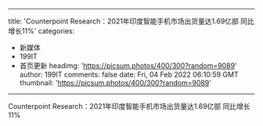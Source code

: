 
---
title: 'Counterpoint Research：2021年印度智能手机市场出货量达1.69亿部 同比增长11%'
categories: 
 - 新媒体
 - 199IT
 - 首页更新
headimg: 'https://picsum.photos/400/300?random=9089'
author: 199IT
comments: false
date: Fri, 04 Feb 2022 06:10:59 GMT
thumbnail: 'https://picsum.photos/400/300?random=9089'
---

<div>   
Counterpoint Research：2021年印度智能手机市场出货量达1.69亿部 同比增长11%  
</div>
            